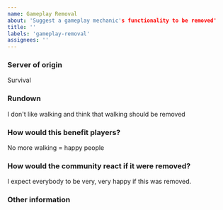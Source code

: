 ```yaml
---
name: Gameplay Removal
about: 'Suggest a gameplay mechanic's functionality to be removed'
title: ''
labels: 'gameplay-removal'
assignees: ''
---
```


<!-- Before continuing, please make sure that your suggestion hasn't already been submitted. -->

### Server of origin
<!-- What server would this mechanic be removed from? Survival? Skyblock? Global? -->
Survival

### Rundown

I don't like walking and think that walking should be removed


### How would this benefit players?

No more walking = happy people


### How would the community react if it were removed?

I expect everybody to be very, very happy if this was removed.


### Other information
<!-- If you have any other information that you feel would help, please add it below -->
